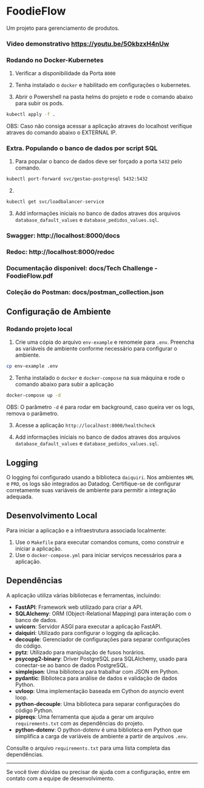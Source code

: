 # FoodieFlow

Um projeto para gerenciamento de produtos.

### Video demonstrativo https://youtu.be/5OkbzxH4nUw

### Rodando no Docker-Kubernetes

1. Verificar a disponibilidade da Porta `8000`

2. Tenha instalado o `docker` e habilitado em configurações o kubernetes.

3. Abrir o Powershell na pasta helms do projeto e rode o comando abaixo para subir os pods.

```bash
kubectl apply -f .
```

OBS: Caso não consiga acessar a aplicação atraves do localhost verifique atraves do comando abaixo o EXTERNAL IP.

### Extra. Populando o banco de dados por script SQL

1. Para popular o banco de dados deve ser forçado a porta `5432` pelo comando.

```bash
kubectl port-forward svc/gestao-postgresql 5432:5432
```
2. 

```bash
kubectl get svc/loadbalancer-service 
```
3. Add informações iniciais no banco de dados atraves dos arquivos `database_dafault_values` e `database_pedidos_values.sql`.

### Swagger: http://localhost:8000/docs

### Redoc: http://localhost:8000/redoc

### Documentação disponivel: docs/Tech Challenge - FoodieFlow.pdf

### Coleção do Postman: docs/postman_collection.json

## Configuração de Ambiente

### Rodando projeto local

1. Crie uma cópia do arquivo `env-example` e renomeie para `.env`. Preencha as variáveis de ambiente conforme necessário para configurar o ambiente.

```bash
cp env-example .env
```

2. Tenha instalado o `docker` e `docker-compose` na sua máquina e rode o comando abaixo para subir a aplicação

```bash
docker-compose up -d
```

OBS: O parâmetro `-d` é para rodar em background, caso queira ver os logs, remova o parâmetro.

3. Acesse a aplicação `http://localhost:8000/healthcheck`

4. Add informações iniciais no banco de dados atraves dos arquivos `database_dafault_values` e `database_pedidos_values.sql`.

## Logging

O logging foi configurado usando a biblioteca `daiquiri`. Nos ambientes `HML` e `PRD`, os logs são integrados ao Datadog. Certifique-se de configurar corretamente suas variáveis de ambiente para permitir a integração adequada.

## Desenvolvimento Local

Para iniciar a aplicação e a infraestrutura associada localmente:

1. Use o `Makefile` para executar comandos comuns, como construir e iniciar a aplicação.
2. Use o `docker-compose.yml` para iniciar serviços necessários para a aplicação.

## Dependências

A aplicação utiliza várias bibliotecas e ferramentas, incluindo:

- **FastAPI**: Framework web utilizado para criar a API.
- **SQLAlchemy**: ORM (Object-Relational Mapping) para interação com o banco de dados.
- **uvicorn**: Servidor ASGI para executar a aplicação FastAPI.
- **daiquiri**: Utilizado para configurar o logging da aplicação.
- **decouple**: Gerenciador de configurações para separar configurações do código.
- **pytz**: Utilizado para manipulação de fusos horários.
- **psycopg2-binary**: Driver PostgreSQL para SQLAlchemy, usado para conectar-se ao banco de dados PostgreSQL.
- **simplejson**: Uma biblioteca para trabalhar com JSON em Python.
- **pydantic**: Biblioteca para análise de dados e validação de dados Python.
- **uvloop**: Uma implementação baseada em Cython do asyncio event loop.
- **python-decouple**: Uma biblioteca para separar configurações do código Python.
- **pipreqs**: Uma ferramenta que ajuda a gerar um arquivo `requirements.txt` com as dependências do projeto.
- **python-dotenv**: O python-dotenv é uma biblioteca em Python que simplifica a carga de variáveis de ambiente a partir de arquivos `.env`.

Consulte o arquivo `requirements.txt` para uma lista completa das dependências.

---

Se você tiver dúvidas ou precisar de ajuda com a configuração, entre em contato com a equipe de desenvolvimento.
